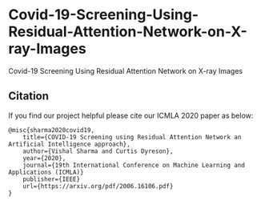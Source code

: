 # Covid-19-Screening-Using-Residual-Attention-Network-on-X-ray-Images
Covid-19 Screening Using Residual Attention Network on X-ray Images


## Citation
If you find our project helpful please cite our ICMLA 2020 paper as below:

```
@misc{sharma2020covid19,
    title={COVID-19 Screening using Residual Attention Network an Artificial Intelligence approach},
    author={Vishal Sharma and Curtis Dyreson},
    year={2020},
    journal={19th International Conference on Machine Learning and Applications (ICMLA)}
    publisher={IEEE}
    url={https://arxiv.org/pdf/2006.16106.pdf}
}
```
